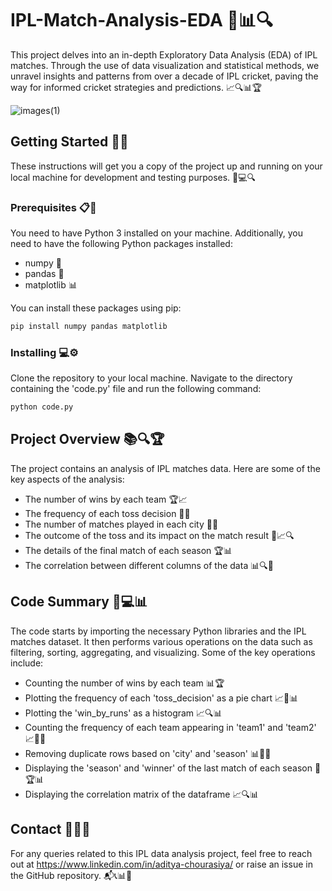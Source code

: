 # IPL-Match-Analysis-EDA 🏏📊🔍

This project delves into an in-depth Exploratory Data Analysis (EDA) of IPL matches. Through the use of data visualization and statistical methods, we unravel insights and patterns from over a decade of IPL cricket, paving the way for informed cricket strategies and predictions. 📈🔍📊🏆

![images(1)](https://github.com/Aditya-NeuralNetNinja/IPL-Match-Analysis_EDA/assets/108260519/6801351f-a759-4885-8127-0f572be7a6ff) 

## Getting Started 🚀🔧

These instructions will get you a copy of the project up and running on your local machine for development and testing purposes. 📝💻🔍

### Prerequisites 📋🔧

You need to have Python 3 installed on your machine. Additionally, you need to have the following Python packages installed:

- numpy 🧮
- pandas 🐼
- matplotlib 📊

You can install these packages using pip:

```bash
pip install numpy pandas matplotlib
```

### Installing 💻⚙️

Clone the repository to your local machine. Navigate to the directory containing the 'code.py' file and run the following command:

```bash
python code.py
```

## Project Overview 📚🔍🏆

The project contains an analysis of IPL matches data. Here are some of the key aspects of the analysis:

- The number of wins by each team 🏆📈
- The frequency of each toss decision 🌟🔀
- The number of matches played in each city 🌆🏏
- The outcome of the toss and its impact on the match result 🔀📈🔍
- The details of the final match of each season 🏆📊
- The correlation between different columns of the data 📊🔍🧮

## Code Summary 📝💻📊

The code starts by importing the necessary Python libraries and the IPL matches dataset. It then performs various operations on the data such as filtering, sorting, aggregating, and visualizing. Some of the key operations include:

- Counting the number of wins by each team 📊🏆
- Plotting the frequency of each 'toss_decision' as a pie chart 📈🔀📊
- Plotting the 'win_by_runs' as a histogram 📈🔍📊
- Counting the frequency of each team appearing in 'team1' and 'team2' 📈🔢🏏
- Removing duplicate rows based on 'city' and 'season' 📊🔀🧹
- Displaying the 'season' and 'winner' of the last match of each season 📆🏆📊
- Displaying the correlation matrix of the dataframe 📈🔍📊

## Contact 📧📞🤝

For any queries related to this IPL data analysis project, feel free to reach out at https://www.linkedin.com/in/aditya-chourasiya/ or raise an issue in the GitHub repository. 📬📞📊🤝
